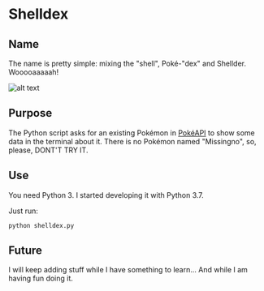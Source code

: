 # Shelldex

## Name
The name is pretty simple: mixing the "shell", Poké-"dex" and Shellder. Wooooaaaaah!

![alt text](https://pa1.narvii.com/6223/0b47a79c19b5bc117df9e249da1ae5cdc870d9f0_00.gif "Shelder GIF")

## Purpose
The Python script asks for an existing Pokémon in [PokéAPI](https://pokeapi.co/) to show some data in the terminal about it. There is no Pokémon named "Missingno", so, please, DONT'T TRY IT.

## Use
You need Python 3. I started developing it with Python 3.7.

Just run:

    python shelldex.py
    
## Future
I will keep adding stuff while I have something to learn... And while I am having fun doing it.

